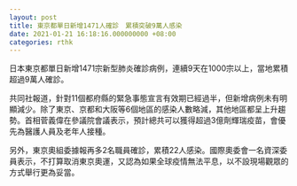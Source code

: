 ```yaml
---
layout: post
title: 東京都單日新增1471人確診　累積突破9萬人感染
date: 2021-01-21 16:18:16.000000000 +08:00
categories: rthk
---
```


日本東京都單日新增1471宗新型肺炎確診病例，連續9天在1000宗以上，當地累積超過9萬人確診。

共同社報道，針對11個都府縣的緊急事態宣言有效期已經過半，但新增病例未有明顯減少。除了東京、京都和大阪等6個地區的感染人數略減，其他地區都呈上升趨勢。首相菅義偉在參議院會議表示，預計總共可以獲得超過3億劑輝瑞疫苗，會優先為醫護人員及老年人接種。

另外，東京奧組委據報再多2名職員確診，累積22人感染。國際奧委會一名資深委員表示，不打算取消東京奧運，又認為如果全球疫情無法平息，以不設現場觀眾的方式舉行更為妥當。
